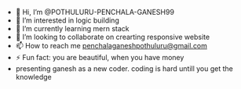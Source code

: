 - 👋 Hi, I’m @POTHULURU-PENCHALA-GANESH99
- 👀 I’m interested in logic building
- 🌱 I’m currently learning mern stack
- 💞️ I’m looking to collaborate on crearting responsive website
- 📫 How to reach me penchalaganeshpothuluru@gmail.com
- ⚡ Fun fact: you are beautiful, when you have money
- presenting ganesh as a new coder. coding is hard untill you get the knowledge

<!---
POTHULURU-PENCHALA-GANESH99/POTHULURU-PENCHALA-GANESH99 is a ✨ special ✨ repository because its `README.md` (this file) appears on your GitHub profile.
You can click the Preview link to take a look at your changes.
--->
